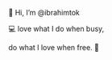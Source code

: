 👋 Hi, I’m @ibrahimtok

:computer: love what I do when busy,

do what I love when free. 🚴


<!---
ibrahimtok/ibrahimtok is a ✨ special ✨ repository because its `README.md` (this file) appears on your GitHub profile.
You can click the Preview link to take a look at your changes.
--->
